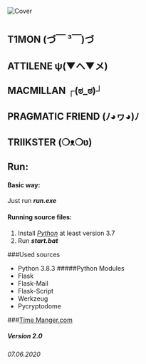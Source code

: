 ![Cover](https://github.com/T1GIT/time_manager/blob/master/images/cover.jpg?raw=true)
#
## T1MON (づ￣ ³￣)づ
## ATTILENE ψ(▼へ▼メ)
## MACMILLAN ┌(ಠ_ಠ)┘ 
## PRAGMATIC FRIEND (ﾉ◕ヮ◕)ﾉ 
## TRIIKSTER (❍ᴥ❍ʋ) 

## Run:
#### Basic way:
Just run _**run.exe**_
#### Running source files:
1. Install [_Python_](https://www.python.org/) at least version 3.7
2. Run _**start.bat**_

###Used sources
* Python 3.8.3
#####Python Modules
* Flask
* Flask-Mail
* Flask-Script
* Werkzeug
* Pycryptodome

###[Time Manger.com](http://127.0.0.1:5000/)
##### Version 2.0
###### 07.06.2020

